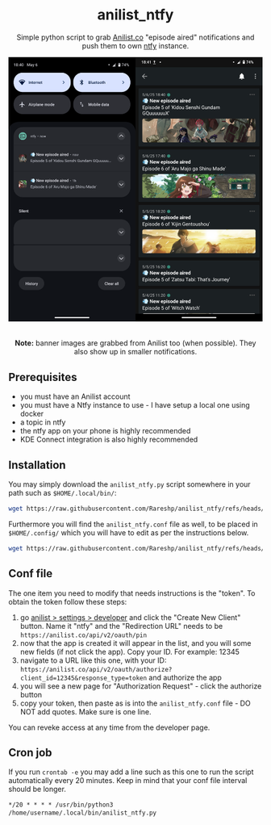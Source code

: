 <div align="center">
  <h1>anilist_ntfy</h1>
  <p>Simple python script to grab <a href=https://anilist.co/>Anilist.co</a> "episode aired" notifications and push them to own <a href="https://github.com/binwiederhier/ntfy">ntfy</a> instance.</p>
  <img src="./img/screenshots.png" alt="android device notifications screenshot" width="600" height="auto">
  <br>
  <br>
  <p><b>Note:</b> banner images are grabbed from Anilist too (when possible). They also show up in smaller notifications.</p>
</div>

## Prerequisites
- you must have an Anilist account
- you must have a Ntfy instance to use - I have setup a local one using docker
- a topic in ntfy
- the ntfy app on your phone is highly recommended
- KDE Connect integration is also highly recommended

## Installation
You may simply download the `anilist_ntfy.py` script somewhere in your path such as `$HOME/.local/bin/`:
```sh
wget https://raw.githubusercontent.com/Rareshp/anilist_ntfy/refs/heads/main/anilist_ntfy.py -O $HOME/.local/bin/anilist_ntfy.py
```

Furthermore you will find the `anilist_ntfy.conf` file as well, to be placed in `$HOME/.config/` which you will have to edit as per the instructions below.
```sh
wget https://raw.githubusercontent.com/Rareshp/anilist_ntfy/refs/heads/main/anilist_ntfy.conf -O $HOME/.config/anilist_ntfy.conf
```

## Conf file
The one item you need to modify that needs instructions is the "token". To obtain the token follow these steps:
1. go [anilist > settings > developer](https://anilist.co/settings/developer) and click the "Create New Client" button. Name it "ntfy" and the "Redirection URL" needs to be `https://anilist.co/api/v2/oauth/pin`
2. now that the app is created it will appear in the list, and you will some new fields (if not click the app). Copy your ID. For example: 12345
3. navigate to a URL like this one, with your ID: `https://anilist.co/api/v2/oauth/authorize?client_id=12345&response_type=token` and authorize the app
4. you will see a new page for "Authorization Request" - click the authorize button
5. copy your token, then paste as is into the `anilist_ntfy.conf` file - DO NOT add quotes. Make sure is one line.

You can reveke access at any time from the developer page.

## Cron job
If you run `crontab -e` you may add a line such as this one to run the script automatically every 20 minutes. Keep in mind that your conf file interval should be longer.
```
*/20 * * * * /usr/bin/python3 /home/username/.local/bin/anilist_ntfy.py
```
